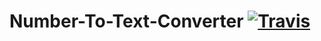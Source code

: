 # Number-To-Text-Converter [![Travis](https://travis-ci.org/ashishmishra26/Number-To-Text-Converter.svg?branch=master)]()
